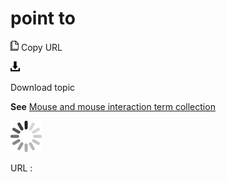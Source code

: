 # point to

![Copy URL](media/point-to/Copy.png)
Copy URL

![Download](media/point-to/Download.png)

Download topic

**See** [Mouse and mouse interaction term collection](https://worldready.cloudapp.net/Styleguide/Read?id=2700&topicid=29013)

![In progress](media/point-to/activity-large.gif)

URL :
